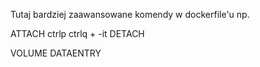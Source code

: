 Tutaj bardziej zaawansowane komendy w dockerfile'u
np.

ATTACH ctrlp ctrlq + -it
DETACH

VOLUME
DATAENTRY

